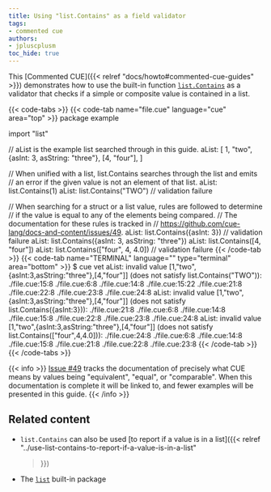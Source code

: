 ```yaml
---
title: Using "list.Contains" as a field validator
tags:
- commented cue
authors:
- jpluscplusm
toc_hide: true
---
```


This [Commented CUE]({{< relref "docs/howto#commented-cue-guides" >}})
demonstrates how to use the built-in function
[`list.Contains`](https://pkg.go.dev/cuelang.org/go/pkg/list#Contains)
as a validator that checks if a simple or composite value is contained in a
list.

{{< code-tabs >}}
{{< code-tab name="file.cue" language="cue"  area="top" >}}
package example

import "list"

// aList is the example list searched through in this guide.
aList: [
	1, "two",
	{asInt: 3, asString: "three"},
	[4, "four"],
]

// When unified with a list, list.Contains searches through the list and emits
// an error if the given value is not an element of that list.
aList: list.Contains(1)
aList: list.Contains("TWO") // validation failure

// When searching for a struct or a list value, rules are followed to determine
// if the value is equal to any of the elements being compared.
// The documentation for these rules is tracked in
// https://github.com/cue-lang/docs-and-content/issues/49.
aList: list.Contains({asInt: 3})          // validation failure
aList: list.Contains({asInt: 3, asString: "three"})
aList: list.Contains([4, "four"])
aList: list.Contains(["four", 4, 4.0]) // validation failure
{{< /code-tab >}}
{{< code-tab name="TERMINAL" language="" type="terminal" area="bottom" >}}
$ cue vet
aList: invalid value [1,"two",{asInt:3,asString:"three"},[4,"four"]] (does not satisfy list.Contains("TWO")):
    ./file.cue:15:8
    ./file.cue:6:8
    ./file.cue:14:8
    ./file.cue:15:22
    ./file.cue:21:8
    ./file.cue:22:8
    ./file.cue:23:8
    ./file.cue:24:8
aList: invalid value [1,"two",{asInt:3,asString:"three"},[4,"four"]] (does not satisfy list.Contains({asInt:3})):
    ./file.cue:21:8
    ./file.cue:6:8
    ./file.cue:14:8
    ./file.cue:15:8
    ./file.cue:22:8
    ./file.cue:23:8
    ./file.cue:24:8
aList: invalid value [1,"two",{asInt:3,asString:"three"},[4,"four"]] (does not satisfy list.Contains(["four",4,4.0])):
    ./file.cue:24:8
    ./file.cue:6:8
    ./file.cue:14:8
    ./file.cue:15:8
    ./file.cue:21:8
    ./file.cue:22:8
    ./file.cue:23:8
{{< /code-tab >}}
{{< /code-tabs >}}

{{< info >}}
[Issue #49](https://github.com/cue-lang/docs-and-content/issues/49) tracks the
documentation of precisely what CUE means by values being "equivalent",
"equal", or "comparable". When this documentation is complete it will be linked
to, and fewer examples will be presented in this guide.
{{< /info >}}

## Related content

- `list.Contains` can also be used
  [to report if a value is in a list]({{< relref
    "../use-list-contains-to-report-if-a-value-is-in-a-list"
  >}})
- The [`list`](https://pkg.go.dev/cuelang.org/go/pkg/list) built-in package
